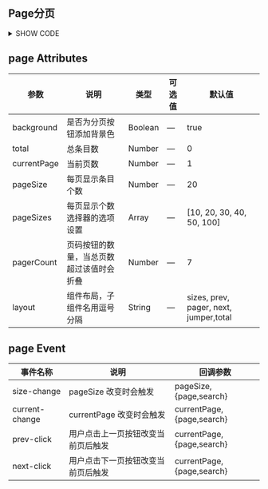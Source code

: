 ## Page分页

<details>
<summary>SHOW CODE</summary>

```html

<template>
    <div>
        <h3>普通用法</h3>
        <el-divider></el-divider>
        <bee-crud
        :data="data"
        :option="option"
        :page.sync="page"
        @on-load="onLoad"
        ></bee-crud>

        <h3>自定义分页</h3>
        <el-divider></el-divider>
        <bee-crud
        :data="data"
        :option="option"
        :page.sync="page1"
        @size-change="sizeChange"
        @current-change="currentChange"
        ></bee-crud>
    </div>
</template>
<script>
import { Message } from "element-ui";
  export default {
    data() {
      return {
        page1: {
          currentPage: 1,
          total: 0,
          layout: "total,pager,prev, next",
          background:false,
          pageSize: 10
        },
        page: {
           pageSize: 20,
           pagerCount:5
        },
        data: [],
        option:{
          align:'center',
          menuAlign:'center',
          column:[
             {
              label:'姓名',
              prop:'name'
            }, {
              label:'性别',
              prop:'sex'
            }
          ]
        },
      };
    },
    created(){
      this.getList()
    },
    methods: {
      getList(){
        this.page1.total=40;
        if(this.page1.currentPage===1){
          this.data=[{
            name:'张三',
            sex:'男'
          }]
        }else if(this.page1.currentPage==2){
          this.data=[{
            name:'李四',
            sex:'女'
          }]
        }
      },
      onLoad(page){
        Message.success('分页信息:'+JSON.stringify(page));
        this.page.total=40;
        //模拟分页
        if (this.page.currentPage === 1) {
          this.data = [
            {
              id:1,
              name: '张三',
              sex: '男'
            },{
              id:2,
              name: '李四',
              sex: '女'
            }
          ]
        } else if (this.page.currentPage == 2) {
          this.data = [
            {
              id:3,
              name: '王五',
              sex: '女'
            },{
              id:4,
              name: '赵六',
              sex: '女'
            }
          ]
        }
      },
      sizeChange(val){
        this.page1.currentPage=1;
        this.page1.pageSize=val;
        this.getList();
        Message.success('行数'+ val);
      },
      currentChange(val){
        this.page1.currentPage=val;
        this.getList();
        Message.success('页码'+val);
      },
    }
  };
</script>

```

</details>

## page Attributes

|参数|说明|类型|可选值|默认值|
|--------|------------------|------|------|------|
|background|是否为分页按钮添加背景色|Boolean|—|true|
|total|总条目数|Number|—|0|
|currentPage|当前页数|Number|—|1|
|pageSize|每页显示条目个数|Number	|—|20|
|pageSizes|每页显示个数选择器的选项设置|Array|—|[10, 20, 30, 40, 50, 100]|
|pagerCount|页码按钮的数量，当总页数超过该值时会折叠|Number|—|7|
|layout|组件布局，子组件名用逗号分隔|String|—|sizes, prev, pager, next, jumper,total |


## page Event

|事件名称|说明|回调参数
|----|--------|------|
|size-change|	pageSize 改变时会触发|pageSize,{page,search}|
|current-change|currentPage 改变时会触发|currentPage,{page,search}|
|prev-click|用户点击上一页按钮改变当前页后触发|currentPage,{page,search}|
|next-click|用户点击下一页按钮改变当前页后触发|currentPage,{page,search}|